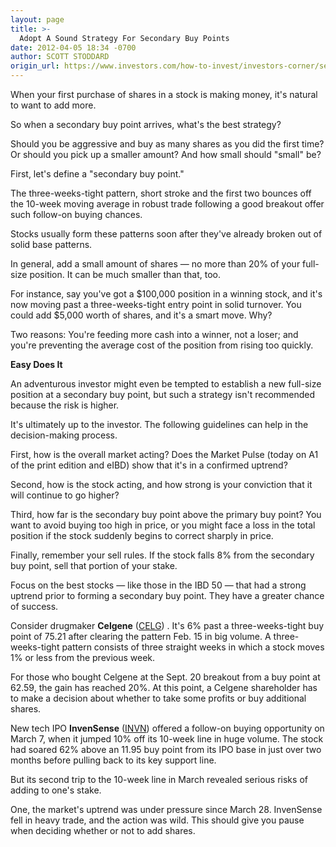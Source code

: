 ```yaml
---
layout: page
title: >-
  Adopt A Sound Strategy For Secondary Buy Points
date: 2012-04-05 18:34 -0700
author: SCOTT STODDARD
origin_url: https://www.investors.com/how-to-invest/investors-corner/secondary-buy-points-give-investors-chance-to-add-shares
---
```





When your first purchase of shares in a stock is making money, it's natural to want to add more.


So when a secondary buy point arrives, what's the best strategy?


Should you be aggressive and buy as many shares as you did the first time? Or should you pick up a smaller amount? And how small should "small" be?


First, let's define a "secondary buy point."


The three-weeks-tight pattern, short stroke and the first two bounces off the 10-week moving average in robust trade following a good breakout offer such follow-on buying chances.


Stocks usually form these patterns soon after they've already broken out of solid base patterns.


In general, add a small amount of shares — no more than 20% of your full-size position. It can be much smaller than that, too.


For instance, say you've got a \$100,000 position in a winning stock, and it's now moving past a three-weeks-tight entry point in solid turnover. You could add \$5,000 worth of shares, and it's a smart move. Why?


Two reasons: You're feeding more cash into a winner, not a loser; and you're preventing the average cost of the position from rising too quickly.


**Easy Does It**


An adventurous investor might even be tempted to establish a new full-size position at a secondary buy point, but such a strategy isn't recommended because the risk is higher.


It's ultimately up to the investor. The following guidelines can help in the decision-making process.


First, how is the overall market acting? Does the Market Pulse (today on A1 of the print edition and eIBD) show that it's in a confirmed uptrend?


Second, how is the stock acting, and how strong is your conviction that it will continue to go higher?


Third, how far is the secondary buy point above the primary buy point? You want to avoid buying too high in price, or you might face a loss in the total position if the stock suddenly begins to correct sharply in price.


Finally, remember your sell rules. If the stock falls 8% from the secondary buy point, sell that portion of your stake.


Focus on the best stocks — like those in the IBD 50 — that had a strong uptrend prior to forming a secondary buy point. They have a greater chance of success.


Consider drugmaker **Celgene** ([CELG](https://research.investors.com/quote.aspx?symbol=CELG)) . It's 6% past a three-weeks-tight buy point of 75.21 after clearing the pattern Feb. 15 in big volume. A three-weeks-tight pattern consists of three straight weeks in which a stock moves 1% or less from the previous week.


For those who bought Celgene at the Sept. 20 breakout from a buy point at 62.59, the gain has reached 20%. At this point, a Celgene shareholder has to make a decision about whether to take some profits or buy additional shares.


New tech IPO **InvenSense** ([INVN](https://research.investors.com/quote.aspx?symbol=INVN)) offered a follow-on buying opportunity on March 7, when it jumped 10% off its 10-week line in huge volume. The stock had soared 62% above an 11.95 buy point from its IPO base in just over two months before pulling back to its key support line.


But its second trip to the 10-week line in March revealed serious risks of adding to one's stake.


One, the market's uptrend was under pressure since March 28. InvenSense fell in heavy trade, and the action was wild. This should give you pause when deciding whether or not to add shares.




